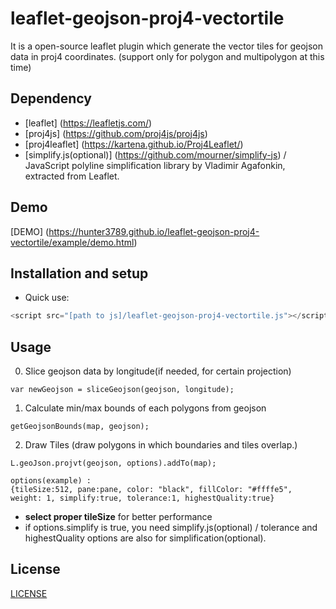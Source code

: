 # leaflet-geojson-proj4-vectortile

It is a open-source leaflet plugin which generate the vector tiles for geojson data in proj4 coordinates.
(support only for polygon and multipolygon at this time)

## Dependency
- [leaflet] (https://leafletjs.com/)
- [proj4js] (https://github.com/proj4js/proj4js)
- [proj4leaflet] (https://kartena.github.io/Proj4Leaflet/)
- [simplify.js(optional)] (https://github.com/mourner/simplify-js) / JavaScript polyline simplification library by Vladimir Agafonkin, extracted from Leaflet.


## Demo

[DEMO] (https://hunter3789.github.io/leaflet-geojson-proj4-vectortile/example/demo.html)

## Installation and setup

- Quick use:

```js
<script src="[path to js]/leaflet-geojson-proj4-vectortile.js"></script>
```

## Usage
0. Slice geojson data by longitude(if needed, for certain projection)
```
var newGeojson = sliceGeojson(geojson, longitude);
```

1. Calculate min/max bounds of each polygons from geojson
```
getGeojsonBounds(map, geojson);
```


2. Draw Tiles (draw polygons in which boundaries and tiles overlap.)

```
L.geoJson.projvt(geojson, options).addTo(map);

options(example) : 
{tileSize:512, pane:pane, color: "black", fillColor: "#ffffe5", weight: 1, simplify:true, tolerance:1, highestQuality:true}
```

- **select proper tileSize** for better performance
- if options.simplify is true, you need simplify.js(optional) / tolerance and highestQuality options are also for simplification(optional).

## License

[LICENSE](LICENSE)
